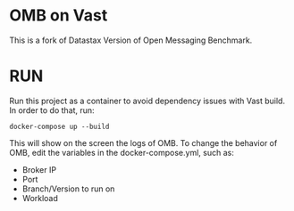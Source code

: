 # OMB on Vast

This is a fork of Datastax Version of Open Messaging Benchmark. 



# RUN

Run this project as a container to avoid dependency issues with Vast build. In order to do that, run:

    docker-compose up --build
  This will show on the screen the logs of OMB.
  To change the behavior of OMB, edit the variables in the docker-compose.yml, such as:
  * Broker IP
  * Port
  * Branch/Version to run on
  * Workload

